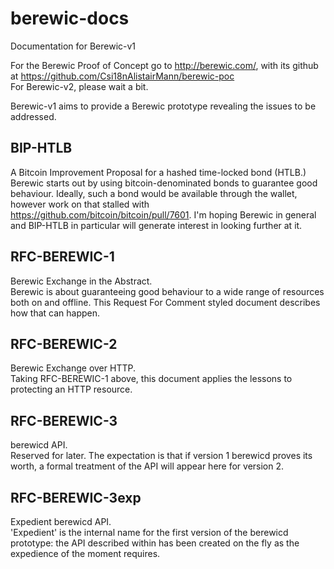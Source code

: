 # berewic-docs
Documentation for Berewic-v1

For the Berewic Proof of Concept go to http://berewic.com/, with its github at https://github.com/Csi18nAlistairMann/berewic-poc    
For Berewic-v2, please wait a bit.

Berewic-v1 aims to provide a Berewic prototype revealing the issues to be addressed.

## BIP-HTLB
A Bitcoin Improvement Proposal for a hashed time-locked bond (HTLB.)  
Berewic starts out by using bitcoin-denominated bonds to guarantee good behaviour. Ideally, such a bond would be available through the wallet, however work on that stalled with https://github.com/bitcoin/bitcoin/pull/7601. I'm hoping Berewic in general and BIP-HTLB in particular will generate interest in looking further at it.

## RFC-BEREWIC-1
Berewic Exchange in the Abstract.    
Berewic is about guaranteeing good behaviour to a wide range of resources both on and offline. This Request For Comment styled document describes how that can happen.

## RFC-BEREWIC-2
Berewic Exchange over HTTP.    
Taking RFC-BEREWIC-1 above, this document applies the lessons to protecting an HTTP resource.

## RFC-BEREWIC-3
berewicd API.   
Reserved for later. The expectation is that if version 1 berewicd proves its worth, a formal treatment of the API will appear here for version 2. 

## RFC-BEREWIC-3exp
Expedient berewicd API.  
'Expedient' is the internal name for the first version of the berewicd prototype: the API described within has been created on the fly as the expedience of the moment requires. 

